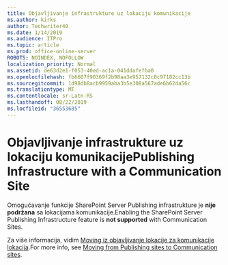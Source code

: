```yaml
---
title: Objavljivanje infrastrukture uz lokaciju komunikacije
ms.author: kirks
author: Techwriter40
ms.date: 1/14/2019
ms.audience: ITPro
ms.topic: article
ms.prod: office-online-server
ROBOTS: NOINDEX, NOFOLLOW
localization_priority: Normal
ms.assetid: de63d2e1-f053-40ed-ac1a-041ddafefba0
ms.openlocfilehash: fb6607f90369f2b98aa3e957132c8c97182cc13b
ms.sourcegitcommit: 1d98db8acb9959aba3b5e308a567ade6b62da56c
ms.translationtype: MT
ms.contentlocale: sr-Latn-RS
ms.lasthandoff: 08/22/2019
ms.locfileid: "36553685"
---
```

# <a name="publishing-infrastructure-with-a-communication-site"></a><span data-ttu-id="aaf00-102">Objavljivanje infrastrukture uz lokaciju komunikacije</span><span class="sxs-lookup"><span data-stu-id="aaf00-102">Publishing Infrastructure with a Communication Site</span></span>


<span data-ttu-id="aaf00-103">Omogućavanje funkcije SharePoint Server Publishing infrastrukture je **nije podržana** sa lokacijama komunikacije.</span><span class="sxs-lookup"><span data-stu-id="aaf00-103">Enabling the SharePoint Server Publishing Infrastructure feature is **not supported** with Communication Sites.</span></span> 
  
<span data-ttu-id="aaf00-104">Za više informacija, vidim [Moving iz objavljivanje lokacije za komunikacije lokacija](https://docs.microsoft.com/sharepoint/publishing-sites-classic-to-modern-experience).</span><span class="sxs-lookup"><span data-stu-id="aaf00-104">For more info, see [Moving from Publishing sites to Communication sites](https://docs.microsoft.com/sharepoint/publishing-sites-classic-to-modern-experience).</span></span> 
  


